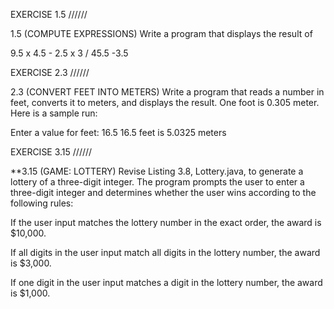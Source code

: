 EXERCISE 1.5 \/\/\/\/\/\/

1.5 (COMPUTE EXPRESSIONS) Write a program that displays the result of

9.5 x 4.5 - 2.5 x 3 / 45.5 -3.5

EXERCISE 2.3 \/\/\/\/\/\/

2.3 (CONVERT FEET INTO METERS) Write a program that reads a number in feet, converts it to meters, and displays the result. One foot is 0.305 meter. Here is a sample run:



Enter a value for feet: 16.5 
16.5 feet is 5.0325 meters

EXERCISE 3.15 \/\/\/\/\/\/

**3.15 (GAME: LOTTERY) Revise Listing 3.8, Lottery.java, to generate a lottery of a three-digit integer. The program prompts the user to enter a three-digit integer and determines whether the user wins according to the following rules:

If the user input matches the lottery number in the exact order, the award is $10,000.

If all digits in the user input match all digits in the lottery number, the award is $3,000.

If one digit in the user input matches a digit in the lottery number, the award is $1,000.
